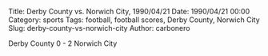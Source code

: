 Title: Derby County vs. Norwich City, 1990/04/21
Date: 1990/04/21 00:00
Category: sports
Tags: football, football scores, Derby County, Norwich City
Slug: derby-county-vs-norwich-city
Author: carbonero


Derby County 0 - 2 Norwich City
